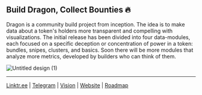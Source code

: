 ## Build Dragon, Collect Bounties 🔥

Dragon is a community build project from inception. The idea is to make data about a token's holders more transparent and compelling with visualizations. The initial release has been divided into four data-modules, each focused on a specific deception or concentration of power in a token: bundles, snipes, clusters, and basics. Soon there will be more modules that analyze more metrics, developed by builders who can think of them.

![Untitled design (1)](https://github.com/user-attachments/assets/bf64c6f7-0c1d-4a08-b2aa-708889dc3a0b)

---

[Linktr.ee](https://linktr.ee/alphadragon) |
[Telegram](https://t.me/+OU0SLVfcpEZhZWQx) | 
[Vision](https://dragon-12.gitbook.io/alpha-dragon) | 
[Website](https://alpha-dragon.ai/index.html) | 
[Roadmap](https://docs.google.com/presentation/d/e/2PACX-1vRWKTS6OiL_j0Xb707QJcrb18XhJQn8zdX7LgQIGvrWEaSPtL0cQAOz6_yt87lN3ZUMyIAFINNTh-LL/pub?start=true&loop=true&delayms=10000) 
